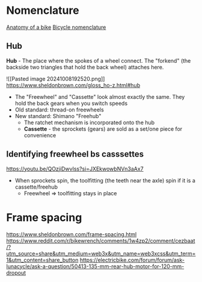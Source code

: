 # Nomenclature
[Anatomy of a bike](https://www.twowheeledwanderer.com/posts/bike-anatomy/)
[Bicycle nomenclature](https://www.sheldonbrown.com/gloss_sp-ss.html#sprocket)

## Hub
**Hub** - The place where the spokes of a wheel connect. The "forkend" (the backside two triangles that hold the back wheel) attaches here.

![[Pasted image 20241008192520.png]]
https://www.sheldonbrown.com/gloss_ho-z.html#hub

- The "Freewheel" and "Cassette" look almost exactly the same. They hold the back gears when you switch speeds
- Old standard: thread-on freewheels
- New standard: Shimano "Freehub"
	- The ratchet mechanism is incorporated onto the hub
	- **Cassette** - the sprockets (gears) are sold as a set/one piece for convenience
## Identifying freewheel bs casssettes
https://youtu.be/QOzjiDwvIss?si=JXEkwowbNVn3aAx7
- When sprockets spin, the toolfitting (the teeth near the axle) spin if it is a cassette/freehub
	- Freewheel => toolfitting stays in place

# Frame spacing
https://www.sheldonbrown.com/frame-spacing.html
https://www.reddit.com/r/bikewrench/comments/1w4zp2/comment/cezbaat/?utm_source=share&utm_medium=web3x&utm_name=web3xcss&utm_term=1&utm_content=share_button
https://electricbike.com/forum/forum/ask-lunacycle/ask-a-question/50413-135-mm-rear-hub-motor-for-120-mm-dropout

